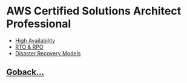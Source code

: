 # AWS Certified Solutions Architect Professional

- [High Availability](./001.md)
- [RTO & RPO](./002.md)
- [Disaster Recovery Models](./003.md)

## [Goback...](../README.md)